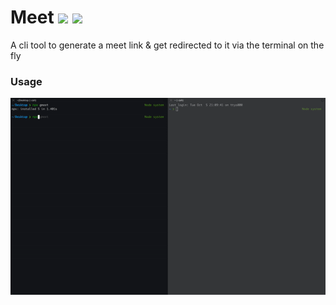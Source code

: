 # Meet ![](https://img.shields.io/badge/google-meets-brightgreen) ![](https://img.shields.io/badge/node-cli-blue)
A cli tool to generate a meet link & get redirected to it via the terminal on the fly

### Usage

![](./assets/gmeet.gif)
